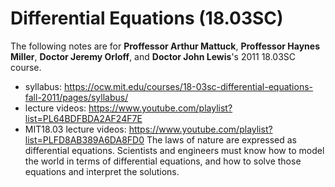 # Differential Equations (18.03SC)
The following notes are for **Proffessor Arthur Mattuck**, **Proffessor Haynes Miller**, **Doctor Jeremy Orloff**, and **Doctor John Lewis**'s 2011 18.03SC course.
- syllabus: https://ocw.mit.edu/courses/18-03sc-differential-equations-fall-2011/pages/syllabus/
- lecture videos: https://www.youtube.com/playlist?list=PL64BDFBDA2AF24F7E
- MIT18.03 lecture videos: https://www.youtube.com/playlist?list=PLFD8AB389A6DA8FD0
The laws of nature are expressed as differential equations. Scientists and engineers must know how to model the world in terms of differential equations, and how to solve those equations and interpret the solutions.